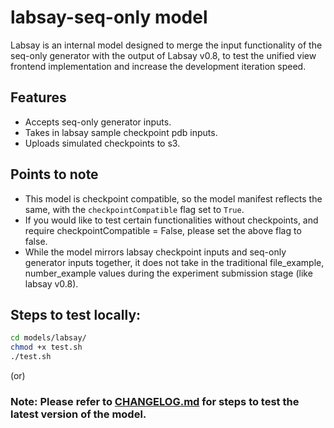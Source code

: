 # labsay-seq-only model

Labsay is an internal model designed to merge the input functionality of the seq-only generator with the output of Labsay v0.8, to test the unified view frontend implementation and increase the development iteration speed.

## Features

- Accepts seq-only generator inputs.
- Takes in labsay sample checkpoint pdb inputs.
- Uploads simulated checkpoints to s3.

## Points to note

- This model is checkpoint compatible, so the model manifest reflects the same, with the `checkpointCompatible` flag set to `True`. 
- If you would like to test certain functionalities without checkpoints, and require checkpointCompatible = False, please set the above flag to false.
- While the model mirrors labsay checkpoint inputs and seq-only generator inputs together, it does not take in the traditional file_example, number_example values during the experiment submission stage (like labsay v0.8).

## Steps to test locally:

```bash
cd models/labsay/
chmod +x test.sh
./test.sh
```
(or)

### Note: Please refer to [CHANGELOG.md](./CHANGELOG.md) for steps to test the latest version of the model.